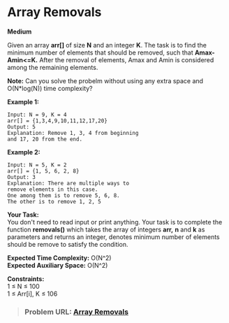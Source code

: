# **Array Removals**

**Medium**

Given an array **arr\[\]** of size **N** and an integer **K**. The task is to find the minimum number of elements that should be removed, such that **Amax-Amin&lt;=K.** After the removal of elements, Amax and Amin is considered among the remaining elements.

**Note:** Can you solve the probelm without using any extra space and O(N\*log(N)) time complexity?

**Example 1:**

```
Input: N = 9, K = 4
arr[] = {1,3,4,9,10,11,12,17,20}
Output: 5
Explanation: Remove 1, 3, 4 from beginning
and 17, 20 from the end.
```

**Example 2:**

```
Input: N = 5, K = 2
arr[] = {1, 5, 6, 2, 8}
Output: 3
Explanation: There are multiple ways to
remove elements in this case.
One among them is to remove 5, 6, 8.
The other is to remove 1, 2, 5
```

**Your Task:**  
You don't need to read input or print anything. Your task is to complete the function **removals()** which takes the array of integers **arr,** **n** and **k** as parameters and returns an integer, denotes minimum number of elements should be remove to satisfy the condition.

**Expected Time Complexity:** O(N^2)  
**Expected Auxiliary Space:** O(N^2)

**Constraints:**  
1 ≤ N ≤ 100  
1 ≤ Arr\[i\], K ≤ 106

> ### Problem URL: **[Array Removals](https://practice.geeksforgeeks.org/problems/array-removals/1)**
